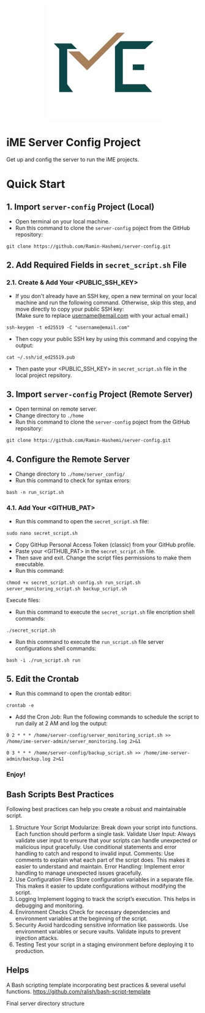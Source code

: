 <div align="center">
 <img alt="iME" height="300px" src="assets/ime_logo.png">
</div>

# iME Server Config Project

Get up and config the server to run the iME projects.

# Quick Start
## 1. Import `server-config` Project (Local)
- Open terminal on your local machine.
- Run this command to clone the `server-config` poject from the GitHub repository:

```
git clone https://github.com/Ramin-Hashemi/server-config.git
```
## 2. Add Required Fields in `secret_script.sh` File
  ### 2.1. Create & Add Your <PUBLIC_SSH_KEY>
  - If you don't already have an SSH key, open a new terminal on your local machine and run the following command. Otherwise, skip this step, and move directly to copy your public SSH key:  
  (Make sure to replace <username@email.com> with your actual email.)
  ```
  ssh-keygen -t ed25519 -C "username@email.com"
  ```
  - Then copy your public SSH key by using this command and copying the output:
  ```
  cat ~/.ssh/id_ed25519.pub
  ```
  - Then paste your <PUBLIC_SSH_KEY> in `secret_script.sh` file in the local project repsitory.
## 3. Import `server-config` Project (Remote Server)
- Open terminal on remote server.
- Change directory to `./home`
- Run this command to clone the `server-config` poject from the GitHub repository:
```
git clone https://github.com/Ramin-Hashemi/server-config.git
```
## 4. Configure the Remote Server
- Change directory to `./home/server_config/`
- Run this command to check for syntax errors:
```
bash -n run_script.sh
```
  ### 4.1. Add Your <GITHUB_PAT>
  - Run this command to open the `secret_script.sh` file:
```
sudo nano secret_script.sh
```
  - Copy GitHup Personal Access Token (classic) from your GitHub profile.
  - Paste your <GITHUB_PAT> in the `secret_script.sh` file.
  - Then save and exit.
Change the script files permissions to make them executable.
- Run this command:
```
chmod +x secret_script.sh config.sh run_script.sh server_monitoring_script.sh backup_script.sh
```
Execute files:
- Run this command to execute the `secret_script.sh` file encription shell commands:
```
./secret_script.sh
```
- Run this command to execute the `run_script.sh` file server configurations shell commands:
```
bash -i ./run_script.sh run
```
## 5. Edit the Crontab
- Run this command to open the crontab editor:
```
crontab -e
```
- Add the Cron Job:
Run the following commands to schedule the script to run daily at 2 AM and log the output:
```
0 2 * * * /home/server-config/server_monitoring_script.sh >> /home/ime-server-admin/server_monitoring.log 2>&1
```

```text
0 3 * * * /home/server-config/backup_script.sh >> /home/ime-server-admin/backup.log 2>&1
```

### Enjoy!

## Bash Scripts Best Practices

Following best practices can help you create a robust and maintainable script.

1. Structure Your Script
Modularize: Break down your script into functions. Each function should perform a single task.
Validate User Input: Always validate user input to ensure that your scripts can handle unexpected or malicious input gracefully. Use conditional statements and error handling to catch and respond to invalid input.
Comments: Use comments to explain what each part of the script does. This makes it easier to understand and maintain.
Error Handling: Implement error handling to manage unexpected issues gracefully.
2. Use Configuration Files
Store configuration variables in a separate file. This makes it easier to update configurations without modifying the script.
3. Logging
Implement logging to track the script’s execution. This helps in debugging and monitoring.
4. Environment Checks
Check for necessary dependencies and environment variables at the beginning of the script.
5. Security
Avoid hardcoding sensitive information like passwords. Use environment variables or secure vaults.
Validate inputs to prevent injection attacks.
6. Testing
Test your script in a staging environment before deploying it to production.

## Helps

A Bash scripting template incorporating best practices & several useful functions.
<https://github.com/ralish/bash-script-template>

 Final server directory structure
